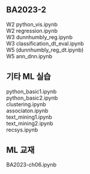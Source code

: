 ## BA2023-2
W2 python_vis.ipynb   
W2 regression.ipynb    
W3 dunnhumbly_reg.ipynb  
W3 classification_dt_eval.ipynb     
W5 (dunnhumbly_reg_dt.ipynb)  
W5 ann_dnn.ipynb    

## 기타 ML 실습 
python_basic1.ipynb  
python_basic2.ipynb  
clustering.ipynb   
associaton.ipynb      
text_mining1.ipynb    
text_mining2.ipynb    
recsys.ipynb    

## ML 교재  
BA2023-ch06.ipynb
